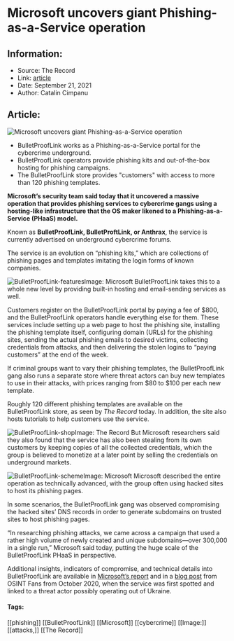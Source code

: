 # Microsoft uncovers giant Phishing-as-a-Service operation
### 

## Information:
+ Source: The Record
+ Link: [article](https://therecord.media/microsoft-uncovers-giant-phishing-as-a-service-operation/)
+ Date: September 21, 2021
+ Author: Catalin Cimpanu


## Article:
![Microsoft uncovers giant Phishing-as-a-Service operation](https://therecord.media/wp-content/uploads/2021/09/BulletProofLink.jpg)

* BulletProofLink works as a Phishing-as-a-Service portal for the cybercrime underground.
* BulletProofLink operators provide phishing kits and out-of-the-box hosting for phishing campaigns.
* The BulletProofLink store provides "customers" with access to more than 120 phishing templates.


**Microsoft’s security team said today that it uncovered a massive operation that provides phishing services to cybercrime gangs using a hosting-like infrastructure that the OS maker likened to a Phishing-as-a-Service (PHaaS) model.**


Known as **BulletProofLink, BulletProftLink, or Anthrax**, the service is currently advertised on underground cybercrime forums.


The service is an evolution on “phishing kits,” which are collections of phishing pages and templates imitating the login forms of known companies.


![BulletProofLink-features](https://www-therecord.recfut.com/wp-content/uploads/2021/09/BulletProofLink-features.png)Image: Microsoft
BulletProofLink takes this to a whole new level by providing built-in hosting and email-sending services as well.


Customers register on the BulletProofLink portal by paying a fee of $800, and the BulletProofLink operators handle everything else for them. These services include setting up a web page to host the phishing site, installing the phishing template itself, configuring domain (URLs) for the phishing sites, sending the actual phishing emails to desired victims, collecting credentials from attacks, and then delivering the stolen logins to “paying customers” at the end of the week.


If criminal groups want to vary their phishing templates, the BulletProofLink gang also runs a separate store where threat actors can buy new templates to use in their attacks, with prices ranging from $80 to $100 per each new template.


Roughly 120 different phishing templates are available on the BulletProofLink store, as seen by *The Record* today. In addition, the site also hosts tutorials to help customers use the service.


![BulletProofLink-shop](https://www-therecord.recfut.com/wp-content/uploads/2021/09/BulletProofLink-shop-1024x787.png)Image: The Record
But Microsoft researchers said they also found that the service has also been stealing from its own customers by keeping copies of all the collected credentials, which the group is believed to monetize at a later point by selling the credentials on underground markets.


![BulletProofLink-scheme](https://www-therecord.recfut.com/wp-content/uploads/2021/09/BulletProofLink-scheme.png)Image: Microsoft
Microsoft described the entire operation as technically advanced, with the group often using hacked sites to host its phishing pages.


In some scenarios, the BulletProofLink gang was observed compromising the hacked sites’ DNS records in order to generate subdomains on trusted sites to host phishing pages.


“In researching phishing attacks, we came across a campaign that used a rather high volume of newly created and unique subdomains—over 300,000 in a single run,” Microsoft said today, putting the huge scale of the BulletProofLink PHaaS in perspective.


Additional insights, indicators of compromise, and technical details into BulletProofLink are available in [Microsoft’s report](https://www.microsoft.com/security/blog/2021/09/21/catching-the-big-fish-analyzing-a-large-scale-phishing-as-a-service-operation/) and in a [blog post](https://osint.fans/bulletproftlink-phishing-service-p1) from OSINT Fans from October 2020, when the service was first spotted and linked to a threat actor possibly operating out of Ukraine.





#### Tags:
[[phishing]] [[BulletProofLink]] [[Microsoft]] [[cybercrime]] [[Image:]] [[attacks,]] [[The Record]]
